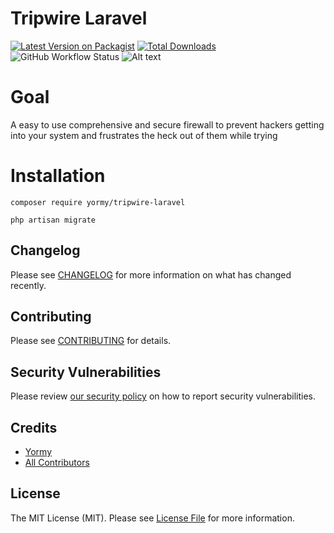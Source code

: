 # Tripwire Laravel

[![Latest Version on Packagist](https://img.shields.io/packagist/v/yormy/tripwire-laravel.svg?style=flat-square)](https://packagist.org/packages/yormy/tripwire-laravel)
[![Total Downloads](https://img.shields.io/packagist/dt/yormy/tripwire-laravel.svg?style=flat-square)](https://packagist.org/packages/yormy/tripwire-laravel)
![GitHub Workflow Status](https://img.shields.io/github/workflow/status/facade/ignition/run-php-tests?label=Tests)
![Alt text](./coverage.svg)

# Goal
A easy to use comprehensive and secure firewall to prevent hackers getting into your system and frustrates the heck out of them while trying

# Installation
```
composer require yormy/tripwire-laravel

php artisan migrate
```




## Changelog

Please see [CHANGELOG](CHANGELOG.md) for more information on what has changed recently.

## Contributing

Please see [CONTRIBUTING](.github/CONTRIBUTING.md) for details.

## Security Vulnerabilities

Please review [our security policy](../../security/policy) on how to report security vulnerabilities.

## Credits

- [Yormy](https://gitlab.com/yormy)
- [All Contributors](../../contributors)

## License

The MIT License (MIT). Please see [License File](LICENSE.md) for more information.

